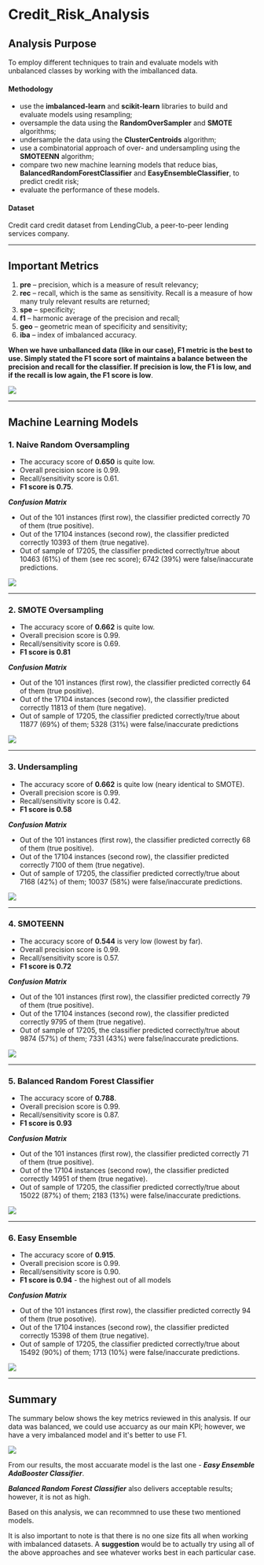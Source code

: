 # Credit_Risk_Analysis

## Analysis Purpose

To employ different techniques to train and evaluate models with unbalanced classes by working with the imballanced data.

#### Methodology
* use the **imbalanced-learn** and **scikit-learn** libraries to build and evaluate models using resampling;
* oversample the data using the **RandomOverSampler** and **SMOTE** algorithms;
* undersample the data using the **ClusterCentroids** algorithm;
* use a combinatorial approach of over- and undersampling using the **SMOTEENN** algorithm;
* compare two new machine learning models that reduce bias, **BalancedRandomForestClassifier** and **EasyEnsembleClassifier**, to predict credit risk;
* evaluate the performance of these models.

#### Dataset
Credit card credit dataset from LendingClub, a peer-to-peer lending services company.

______________________________________

## Important Metrics 

1.	**pre** – precision, which is a measure of result relevancy;
2.	**rec** – recall, which is the same as sensitivity. Recall is a measure of how many truly relevant results are returned;
3.	**spe** – specificity;
4.	**f1** – harmonic average of the precision and recall; 
5.	**geo** – geometric mean of specificity and sensitivity;
6.	**iba** – index of imbalanced accuracy.


**When we have unballanced data (like in our case), F1 metric is the best to use. Simply stated the F1 score sort of maintains a balance between the precision and recall for the classifier. If precision is low, the F1 is low, and if the recall is low again, the F1 score is low**.


![](https://github.com/jojobear2020/Credit_Risk_Analysis/blob/main/images/f1_formula.PNG)

_____________________________________

## Machine Learning Models

### 1. Naive Random Oversampling

* The accuracy score of **0.650** is quite low.
* Overall precision score is 0.99.
* Recall/sensitivity score is 0.61.
* **F1 score is 0.75**.


***Confusion Matrix***

* Out of the 101 instances (first row), the classifier predicted correctly 70 of them (true positive).
* Out of the 17104 instances (second row), the classifier predicted correctly 10393 of them (true negative).
* Out of sample of 17205, the classifier predicted correctly/true about 10463 (61%) of them (see rec score); 6742 (39%) were false/inaccurate predictions.


![]( https://github.com/jojobear2020/Credit_Risk_Analysis/blob/main/images/naive_random_oversampling_all.PNG)

____________________________


### 2. SMOTE Oversampling

* The accuracy score of **0.662** is quite low.
* Overall precision score is 0.99.
* Recall/sensitivity score is 0.69.
* **F1 score is 0.81**


***Confusion Matrix***

* Out of the 101 instances (first row), the classifier predicted correctly 64 of them (true positive).
* Out of the 17104 instances (second row), the classifier predicted correctly 11813 of them (ture negative).
* Out of sample of 17205, the classifier predicted correctly/true about 11877 (69%) of them; 5328 (31%) were false/inaccurate predictions

![]( https://github.com/jojobear2020/Credit_Risk_Analysis/blob/main/images/smote_oversampling_all.PNG)

__________________________

### 3. Undersampling

* The accuracy score of **0.662** is quite low (neary identical to SMOTE).
* Overall precision score is 0.99.
* Recall/sensitivity score is 0.42.
* **F1 score is 0.58**


***Confusion Matrix***

* Out of the 101 instances (first row), the classifier predicted correctly 68 of them (true positive).
* Out of the 17104 instances (second row), the classifier predicted correctly 7100 of them (true negative).
* Out of sample of 17205, the classifier predicted correctly/true about 7168 (42%) of them; 10037 (58%) were false/inaccurate predictions.



![]( https://github.com/jojobear2020/Credit_Risk_Analysis/blob/main/images/undersampling_all.PNG)

_____________________________

### 4. SMOTEENN

* The accuracy score of **0.544** is very low (lowest by far).
* Overall precision score is 0.99.
* Recall/sensitivity score is 0.57.
* **F1 score is 0.72**


***Confusion Matrix***

* Out of the 101 instances (first row), the classifier predicted correctly 79 of them (true positive).
* Out of the 17104 instances (second row), the classifier predicted correctly 9795 of them (true negative).
* Out of sample of 17205, the classifier predicted correctly/true about 9874 (57%) of them; 7331 (43%) were false/inaccurate predictions.

![]( https://github.com/jojobear2020/Credit_Risk_Analysis/blob/main/images/smoteenn_all.PNG)

______________________

### 5. Balanced Random Forest Classifier

* The accuracy score of **0.788**.
* Overall precision score is 0.99.
* Recall/sensitivity score is 0.87.
* **F1 score is 0.93**


***Confusion Matrix***

* Out of the 101 instances (first row), the classifier predicted correctly 71 of them (true positive).
* Out of the 17104 instances (second row), the classifier predicted correctly 14951 of them (true negative).
* Out of sample of 17205, the classifier predicted correctly/true about 15022 (87%) of them;  2183 (13%) were false/inaccurate predictions.



![](https://github.com/jojobear2020/Credit_Risk_Analysis/blob/main/images/balanced_random_forester_classifier_all.PNG)

_______________________________

### 6. Easy Ensemble

* The accuracy score of **0.915**.
* Overall precision score is 0.99.
* Recall/sensitivity score is 0.90.
* **F1 score is 0.94** - the highest out of all models


***Confusion Matrix***

* Out of the 101 instances (first row), the classifier predicted correctly 94 of them (true posotive).
* Out of the 17104 instances (second row), the classifier predicted correctly 15398 of them (true negative).
* Out of sample of 17205, the classifier predicted correctly/true about 15492 (90%) of them;  1713 (10%) were false/inaccurate predictions.


![](https://github.com/jojobear2020/Credit_Risk_Analysis/blob/main/images/easy_ensemble_adaboost_classifier_all.PNG)

_________________________

## Summary

The summary below shows the key metrics reviewed in this analysis.  If our data was balanced, we could use accuarcy as our main KPI; however, we have a very imbalanced model and it's better to use F1. 

![](https://github.com/jojobear2020/Credit_Risk_Analysis/blob/main/images/summary_stats_all_models.PNG)

From our results, the most accuarate model is the last one - ***Easy Ensemble AdaBooster Classifier***. 

***Balanced Random Forest Classifier*** also delivers acceptable results; however, it is not as high. 

Based on this analysis, we can recommned to use these two mentioned models.

It is also important to note is that there is no one size fits all when working with imbalanced datasets. A **suggestion** would be to actually try using all of the above approaches and see whatever works best in each particular case.


